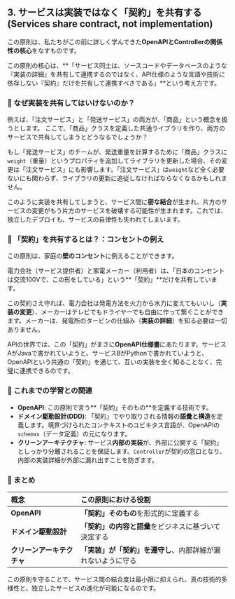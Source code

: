 ## 3. サービスは実装ではなく「契約」を共有する (Services share contract, not implementation)

この原則は、私たちがこの前に詳しく学んできた**OpenAPIとControllerの関係性の核心**をなすものです。


この原則の核心は、**「サービス同士は、ソースコードやデータベースのような『実装の詳細』を共有して連携するのではなく、API仕様のような言語や技術に依存しない『契約』だけを共有して連携すべきである」**という考え方です。

### 🤝 なぜ実装を共有してはいけないのか？

例えば、「注文サービス」と「発送サービス」の両方が、「商品」という概念を扱うとします。
ここで、「商品」クラスを定義した共通ライブラリを作り、両方のサービスで共有してしまうとどうなるでしょうか？

もし「発送サービス」のチームが、発送重量を計算するために「商品」クラスに`weight`（重量）というプロパティを追加してライブラリを更新した場合、その変更は「注文サービス」にも影響します。「注文サービス」は`weight`など全く必要ないにも関わらず、ライブラリの更新に追従しなければならなくなるかもしれません。

このように実装を共有してしまうと、サービス間に**密な結合**が生まれ、片方のサービスの変更がもう片方のサービスを破壊する可能性が生まれます。これでは、独立したデプロイも、サービスの自律性も失われてしまいます。

### 🤝 「契約」を共有するとは？：コンセントの例え

この原則は、家庭の**壁のコンセント**に例えることができます。

電力会社（サービス提供者）と家電メーカー（利用者）は、「日本のコンセントは交流100Vで、この形をしている」という**「契約」**だけを共有しています。



この契約さえ守れば、電力会社は発電方法を火力から水力に変えてもいいし（**実装の変更**）、メーカーはテレビでもドライヤーでも自由に作って繋ぐことができます。メーカーは、発電所のタービンの仕組み（**実装の詳細**）を知る必要は一切ありません。

APIの世界では、この「契約」がまさに**OpenAPI仕様書**にあたります。サービスAがJavaで書かれていようと、サービスBがPythonで書かれていようと、OpenAPIという共通の「契約」を通じて、互いの実装を全く知ることなく、完璧に連携できるのです。

### 🤝 これまでの学習との関連

* **OpenAPI**: この原則で言う**「契約」そのもの**を定義する技術です。
* **ドメイン駆動設計(DDD)**: 「契約」でやり取りされる情報の**語彙と構造**を定義します。境界づけられたコンテキストのユビキタス言語が、OpenAPIの`schemas`（データ定義）の元になります。
* **クリーンアーキテクチャ**: サービス**内部の実装**が、外部に公開する「契約」としっかり分離されることを保証します。`Controller`が契約の窓口となり、内部の実装詳細が外部に漏れ出すことを防ぎます。

### 🤝 まとめ

| 概念 | この原則における役割 |
| :--- | :--- |
| **OpenAPI** | **「契約」そのもの**を形式的に定義する |
| **ドメイン駆動設計** | **「契約」の内容と語彙**をビジネスに基づいて決定する |
| **クリーンアーキテクチャ** | **「実装」が「契約」を遵守し**、内部詳細が漏れないように守る |

この原則を守ることで、サービス間の結合度は最小限に抑えられ、真の技術的多様性と、独立したサービスの進化が可能になるのです。

